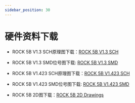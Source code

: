 ```yaml
---
sidebar_position: 30
---
```


# 硬件资料下载

- ROCK 5B V1.3 SCH原理图下载：[ROCK 5B V1.3 SCH](https://dl.radxa.com/rock5/5b/docs/hw/radxa_rock5b_v13_sch.pdf)

- ROCK 5B V1.3 SMD位号图下载: [ROCK 5B V1.3 SMD](https://dl.radxa.com/rock5/5b/docs/hw/radxa_rock5b_v13_smd.pdf)

- ROCK 5B V1.423 SCH原理图下载：[ROCK 5B V1.423 SCH](https://dl.radxa.com/rock5/5b/docs/hw/radxa_rock_5b_v1423_sch.pdf)

- ROCK 5B V1.423 SMD位号图下载: [ROCK 5B V1.423 SMD](https://dl.radxa.com/rock5/5b/docs/hw/radxa_rock_5b_v1423_smd.pdf)

- ROCK 5B 2D图下载：[ROCK 5B 2D Drawings](https://dl.radxa.com/rock5/5b/docs/hw/radxa_rock5b_v141_dimension_20220728_dxf.zip)

